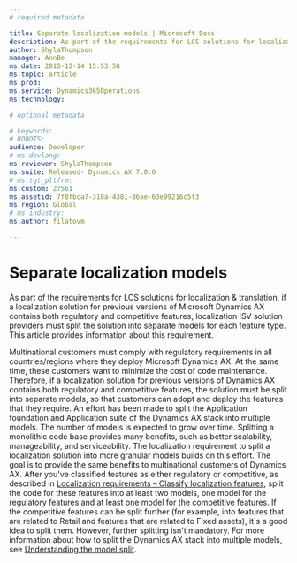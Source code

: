 ```yaml
---
# required metadata

title: Separate localization models | Microsoft Docs
description: As part of the requirements for LCS solutions for localization &amp; translation, if a localization solution for previous versions of Microsoft Dynamics AX contains both regulatory and competitive features, localization ISV solution providers must split the solution into separate models for each feature type. This article provides information about this requirement.
author: ShylaThompson
manager: AnnBe
ms.date: 2015-12-14 15:53:58
ms.topic: article
ms.prod: 
ms.service: Dynamics365Operations
ms.technology: 

# optional metadata

# keywords: 
# ROBOTS: 
audience: Developer
# ms.devlang: 
ms.reviewer: ShylaThompson
ms.suite: Released- Dynamics AX 7.0.0
# ms.tgt_pltfrm: 
ms.custom: 27561
ms.assetid: 7f8fbca7-318a-4381-86ae-63e99216c5f3
ms.region: Global
# ms.industry: 
ms.author: filatovm

---
```


# Separate localization models

As part of the requirements for LCS solutions for localization &amp; translation, if a localization solution for previous versions of Microsoft Dynamics AX contains both regulatory and competitive features, localization ISV solution providers must split the solution into separate models for each feature type. This article provides information about this requirement.

Multinational customers must comply with regulatory requirements in all countries/regions where they deploy Microsoft Dynamics AX. At the same time, these customers want to minimize the cost of code maintenance. Therefore, if a localization solution for previous versions of Dynamics AX contains both regulatory and competitive features, the solution must be split into separate models, so that customers can adopt and deploy the features that they require. An effort has been made to split the Application foundation and Application suite of the Dynamics AX stack into multiple models. The number of models is expected to grow over time. Splitting a monolithic code base provides many benefits, such as better scalability, manageability, and serviceability. The localization requirement to split a localization solution into more granular models builds on this effort. The goal is to provide the same benefits to multinational customers of Dynamics AX. After you've classified features as either regulatory or competitive, as described in [Localization requirements – Classify localization features](https://docs.microsoft.com/en-us/dynamics365/operations/core/localizations/localization-requirements-how-to-classify-localization-features), split the code for these features into at least two models, one model for the regulatory features and at least one model for the competitive features. If the competitive features can be split further (for example, into features that are related to Retail and features that are related to Fixed assets), it's a good idea to split them. However, further splitting isn't mandatory. For more information about how to split the Dynamics AX stack into multiple models, see [Understanding the model split](https://docs.microsoft.com/en-us/dynamics365/operations/dev-itpro/dev-tools/understanding-the-model-split).

